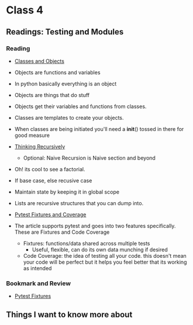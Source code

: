 # Class 4

## Readings: Testing and Modules

### Reading

- [Classes and Objects](https://www.learnpython.org/en/Classes_and_Objects)

- Objects are functions and variables
- In python basically everything is an object
- Objects are things that do stuff
- Objects get their variables and functions from classes.
- Classes are templates to create your objects.
- When classes are being initiated you'll need a __init__() tossed in there for good measure

- [Thinking Recursively](https://realpython.com/python-thinking-recursively/)
  - Optional: Naive Recursion is Naive section and beyond

- Oh! its cool to see a factorial.
- If base case, else recusive case
- Maintain state by keeping it in global scope
- Lists are recursive structures that you can dump into.  

- [Pytest Fixtures and Coverage](https://www.linuxjournal.com/content/python-testing-pytest-fixtures-and-coverage)

- The article supports pytest and goes into two features specifically. These are Fixtures and Code Coverage
  - Fixtures: functions/data shared across multiple tests
    - Useful, flexible, can do its own data munching if desired
  - Code Coverage: the idea of testing all your code. this doesn't mean your code will be perfect but it helps you feel better that its working as intended

### Bookmark and Review

- [Pytest Fixtures](https://docs.pytest.org/en/latest/fixture.html)

## Things I want to know more about
